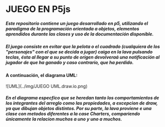 # JUEGO EN P5js
##### Este repositorio contiene un juego desarrollado en p5, utilizando el paradigma de la programación orientada a objetos, elementos aprendidos durante las clases y uso de la documentación disponible.
##### El juego consiste en evitar que la pelota o el cuadrado (cualquiera de los "personajes" con el que se decida a jugar) caiga en la lava pulsando teclas, ésta al llegar a su punto de origen devolveraá una notificación al jugador de que ha ganado y caso contrario, que ha perdido.
#### A continuación, el diagrama UML:
![UML](../img/JUEGO UML.draw.io.png)
##### En el diagrama especfíco que se heredan tanto los comportamientos de los integrantes del arreglo como las propiedades, a excepcion de draw, ya que dibujan objetos distintos. Por su parte, la lava proviene e una clase con metodos diferentes a la case Charters, compariendo únicamente la relacion muchos a uno y uno a muchos. 
